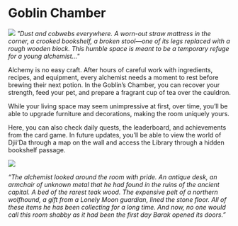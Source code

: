 # Goblin Chamber 
![](room.2x.png)
*"Dust and cobwebs everywhere. A worn-out straw mattress in the corner, a crooked bookshelf, a broken stool—one of its legs replaced with a rough wooden block. This humble space is meant to be a temporary refuge for a young alchemist…"*

Alchemy is no easy craft. After hours of careful work with ingredients, recipes, and equipment, every alchemist needs a moment to rest before brewing their next potion.
In the Goblin’s Chamber, you can recover your strength, feed your pet, and prepare a fragrant cup of tea over the cauldron. 

While your living space may seem unimpressive at first, over time, you’ll be able to upgrade furniture and decorations, making the room uniquely yours.

Here, you can also check daily quests, the leaderboard, and achievements from the card game. In future updates, you’ll be able to view the world of Djii’Da through a map on the wall and access the Library through a hidden bookshelf passage.

![](room1.2x.png)

*“The alchemist looked around the room with pride. An antique desk, an armchair of unknown metal that he had found in the ruins of the ancient capital. A bed of the rarest teak wood. The expensive pelt of a northern wolfhound, a gift from a Lonely Moon guardian, lined the stone floor. All of these items he has been collecting for a long time. And now, no one would call this room shabby as it had been the first day Barak opened its doors.”*



